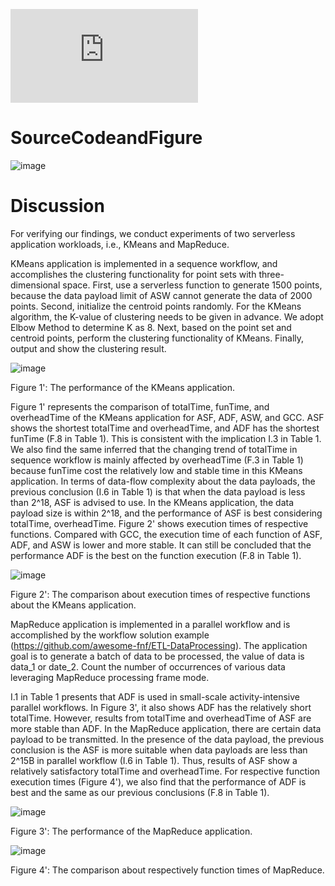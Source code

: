 
![image](https://github.com/WenJinfeng/ICWS21-ServerlessWrokflow/blob/main/pics/FunctionNumPar-compare-overheadTime.pdf)

# SourceCodeandFigure

![image](https://user-images.githubusercontent.com/73005808/122500711-dc1a2380-d025-11eb-85c2-961920235a6c.png)

# Discussion

For verifying our findings, we conduct experiments of two serverless application workloads, i.e., KMeans and MapReduce. 

KMeans application is implemented in a sequence workflow, and accomplishes the clustering functionality for point sets with three-dimensional space. First, use a serverless function to generate 1500 points, because the data payload limit of ASW cannot generate the data of 2000 points. Second, initialize the centroid points randomly. For the KMeans algorithm, the K-value of clustering needs to be given in advance. We adopt Elbow Method to determine K as 8. Next, based on the point set and centroid points, perform the clustering functionality of KMeans. Finally, output and show the clustering result.

![image](https://user-images.githubusercontent.com/73005808/122495758-319e0280-d01d-11eb-9ffb-e0fe6e9dadbe.png)

Figure 1': The performance of the KMeans application.

Figure 1' represents the comparison of totalTime, funTime, and overheadTime of the KMeans application for ASF, ADF, ASW, and GCC. ASF shows the shortest totalTime and overheadTime, and ADF has the shortest funTime (F.8 in Table 1). This is consistent with the implication I.3 in Table 1. We also find the same inferred that the changing trend of totalTime in sequence workflow is mainly affected by overheadTime (F.3 in Table 1) because funTime cost the relatively low and stable time in this KMeans application. In terms of data-flow complexity about the data payloads, the previous conclusion (I.6 in Table 1) is that when the data payload is less than 2^18, ASF is advised to use. In the KMeans application, the data payload size is within 2^18, and the performance of ASF is best considering totalTime, overheadTime. Figure 2' shows execution times of respective functions. Compared with GCC, the execution time of each function of ASF, ADF, and ASW is lower and more stable. It can still be concluded that the performance ADF is the best on the function execution (F.8 in Table 1).

![image](https://user-images.githubusercontent.com/73005808/122495820-4d090d80-d01d-11eb-9a73-c28ddd06b137.png)

Figure 2': The comparison about execution times of respective functions about the KMeans application.


MapReduce application is implemented in a parallel workflow and is accomplished by the workflow solution example (https://github.com/awesome-fnf/ETL-DataProcessing). The application goal is to generate a batch of data to be processed, the value of data is data_1 or date_2. Count the number of occurrences of various data leveraging MapReduce processing frame mode.

I.1 in Table 1 presents that ADF is used in small-scale activity-intensive parallel workflows. In Figure 3', it also shows ADF has the relatively short totalTime. However, results from totalTime and overheadTime of ASF are more stable than ADF. In the MapReduce application, there are certain data payload to be transmitted. In the presence of the data payload, the previous conclusion is the ASF is more suitable when data payloads are less than 2^15B in parallel workflow (I.6 in Table 1). Thus, results of ASF show a relatively satisfactory totalTime and overheadTime. For respective function execution times (Figure 4'), we also find that the performance of ADF is best and the same as our previous conclusions (F.8 in Table 1). 

![image](https://user-images.githubusercontent.com/73005808/122495853-598d6600-d01d-11eb-8634-c215802bb224.png)

Figure 3': The performance of the MapReduce application.

![image](https://user-images.githubusercontent.com/73005808/122496698-c6553000-d01e-11eb-86f8-1e85e6d25055.png)

Figure 4': The comparison about respectively function times of MapReduce.
